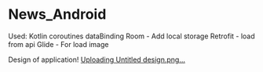 # News_Android
Used:
Kotlin coroutines
dataBinding
Room - Add local storage
Retrofit - load from api
Glide - For load image

Design of application!
[Uploading Untitled design.png…]()

